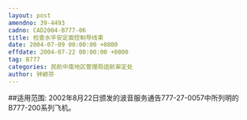 ```yaml
---
layout: post
amendno: 39-4493
cadno: CAD2004-B777-06
title: 检查水平安定面控制导线束
date: 2004-07-09 00:00:00 +0800
effdate: 2004-07-22 00:00:00 +0800
tag: B777
categories: 民航中南地区管理局适航审定处
author: 钟颖芬
---
```


##适用范围:
2002年8月22日颁发的波音服务通告777-27-0057中所列明的B777-200系列飞机。

